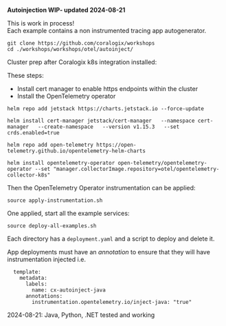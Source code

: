 **Autoinjection WIP- updated 2024-08-21**  

This is work in process!  
Each example contains a non instrumented tracing app autogenerator.  

```
git clone https://github.com/coralogix/workshops
cd ./workshops/workshops/otel/autoinject/
```
  
Cluster prep after Coralogix k8s integration installed:  
   
These steps:  
- Install cert manager to enable https endpoints within the cluster  
- Install the OpenTelemetry operator  

```
helm repo add jetstack https://charts.jetstack.io --force-update

helm install cert-manager jetstack/cert-manager   --namespace cert-manager   --create-namespace   --version v1.15.3   --set crds.enabled=true

helm repo add open-telemetry https://open-telemetry.github.io/opentelemetry-helm-charts

helm install opentelemetry-operator open-telemetry/opentelemetry-operator --set "manager.collectorImage.repository=otel/opentelemetry-collector-k8s"
```   

Then the OpenTelemetry Operator instrumentation can be applied:  
```
source apply-instrumentation.sh
```  
One applied, start all the example services:
```
source deploy-all-examples.sh
```

Each directory has a `deployment.yaml` and a script to deploy and delete it.    

App deployments must have an *annotation* to ensure that they will have instrumentation injected i.e.  
```
  template:
    metadata:
      labels:
        name: cx-autoinject-java
      annotations:
        instrumentation.opentelemetry.io/inject-java: "true"
``` 

2024-08-21: Java, Python, .NET tested and working